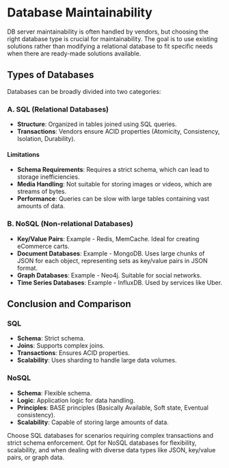 # Database Maintainability

DB server maintainability is often handled by vendors, but choosing the right database type is
crucial for maintainability. The goal is to use existing solutions rather than modifying a
relational database to fit specific needs when there are ready-made solutions available.

## Types of Databases

Databases can be broadly divided into two categories:

### A. SQL (Relational Databases)
- **Structure**: Organized in tables joined using SQL queries.
- **Transactions**: Vendors ensure ACID properties (Atomicity, Consistency, Isolation, Durability).

#### Limitations
- **Schema Requirements**: Requires a strict schema, which can lead to storage inefficiencies.
- **Media Handling**: Not suitable for storing images or videos, which are streams of bytes.
- **Performance**: Queries can be slow with large tables containing vast amounts of data.

### B. NoSQL (Non-relational Databases)
- **Key/Value Pairs**: Example - Redis, MemCache. Ideal for creating eCommerce carts.
- **Document Databases**: Example - MongoDB. Uses large chunks of JSON for each object,
representing sets as key/value pairs in JSON format.
- **Graph Databases**: Example - Neo4j. Suitable for social networks.
- **Time Series Databases**: Example - InfluxDB. Used by services like Uber.

## Conclusion and Comparison

### SQL
- **Schema**: Strict schema.
- **Joins**: Supports complex joins.
- **Transactions**: Ensures ACID properties.
- **Scalability**: Uses sharding to handle large data volumes.

### NoSQL
- **Schema**: Flexible schema.
- **Logic**: Application logic for data handling.
- **Principles**: BASE principles (Basically Available, Soft state, Eventual consistency).
- **Scalability**: Capable of storing large amounts of data.

Choose SQL databases for scenarios requiring complex transactions and strict schema enforcement.
Opt for NoSQL databases for flexibility, scalability, and when dealing with diverse data types like
JSON, key/value pairs, or graph data.
